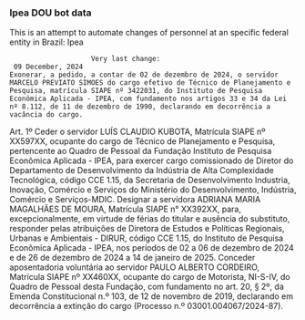  ### Ipea DOU bot data
 This is an attempt to automate changes of personnel at an specific federal entity in Brazil: Ipea
 
                        Very last change: 
 	 09 December, 2024
	Exonerar, a pedido, a contar de 02 de dezembro de 2024, o servidor MARCELO PREVIATO SIMOES do cargo efetivo de Técnico de Planejamento e Pesquisa, matrícula SIAPE nº 3422031, do Instituto de Pesquisa Econômica Aplicada - IPEA, com fundamento nos artigos 33 e 34 da Lei nº 8.112, de 11 de dezembro de 1990, declarando em decorrência a vacância do cargo.
Art. 1º Ceder o servidor LUÍS CLAUDIO KUBOTA, Matrícula SIAPE nº XX597XX, ocupante do cargo de Técnico de Planejamento e Pesquisa, pertencente ao Quadro de Pessoal da Fundação Instituto de Pesquisa Econômica Aplicada - IPEA, para exercer cargo comissionado de Diretor do Departamento de Desenvolvimento da Indústria de Alta Complexidade Tecnológica, código CCE 1.15, da Secretaria de Desenvolvimento Industria, Inovação, Comércio e Serviços do Ministério do Desenvolvimento, Indústria, Comércio e Serviços-MDIC.
Designar a servidora ADRIANA MARIA MAGALHÃES DE MOURA, Matrícula SIAPE n° XX392XX, para, excepcionalmente, em virtude de férias do titular e ausência do substituto, responder pelas atribuições de Diretora de Estudos e Políticas Regionais, Urbanas e Ambientais - DIRUR, código CCE 1.15, do Instituto de Pesquisa Econômica Aplicada - IPEA, nos períodos de 02 a 06 de dezembro de 2024 e de 26 de dezembro de 2024 a 14 de janeiro de 2025.
Conceder aposentadoria voluntária ao servidor PAULO ALBERTO CORDEIRO, Matrícula SIAPE nº XX460XX, ocupante do cargo de Motorista, NI-S-IV, do Quadro de Pessoal desta Fundação, com fundamento no art. 20, § 2º, da Emenda Constitucional n.º 103, de 12 de novembro de 2019, declarando em decorrência a extinção do cargo (Processo n.º 03001.004067/2024-87).
